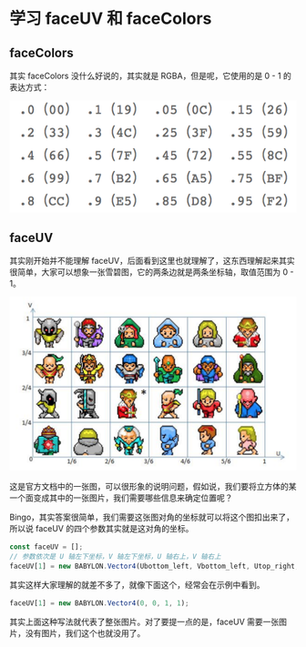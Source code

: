 # 学习 faceUV 和 faceColors

## faceColors

其实 faceColors 没什么好说的，其实就是 RGBA，但是呢，它使用的是 0 - 1 的表达方式：

![](./faceUV_Colors/rgba.png)

## faceUV

其实刚开始并不能理解 faceUV，后面看到这里也就理解了，这东西理解起来其实很简单，大家可以想象一张雪碧图，它的两条边就是两条坐标轴，取值范围为 0 - 1。

![](./faceUV_Colors/faceuv.png)

这是官方文档中的一张图，可以很形象的说明问题，假如说，我们要将立方体的某一个面变成其中的一张图片，我们需要哪些信息来确定位置呢？

Bingo，其实答案很简单，我们需要这张图对角的坐标就可以将这个图扣出来了，所以说 faceUV 的四个参数其实就是这对角的坐标。

```js
const faceUV = [];
// 参数依次是 U 轴左下坐标，V 轴左下坐标，U 轴右上，V 轴右上
faceUV[1] = new BABYLON.Vector4(Ubottom_left, Vbottom_left, Utop_right, Vtop_right);
```

其实这样大家理解的就差不多了，就像下面这个，经常会在示例中看到。

```js
faceUV[1] = new BABYLON.Vector4(0, 0, 1, 1);
```

其实上面这种写法就代表了整张图片。对了要提一点的是，faceUV 需要一张图片，没有图片，我们这个也就没用了。